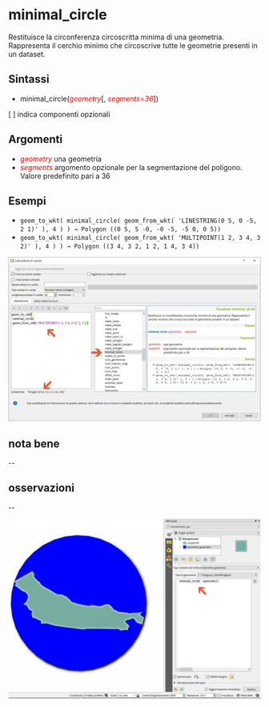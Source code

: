 # minimal_circle

Restituisce la circonferenza circoscritta minima di una geometria. Rappresenta il cerchio minimo che circoscrive tutte le geometrie presenti in un dataset.

## Sintassi

- minimal_circle(_<span style="color:red;">geometry</span>_[, _<span style="color:red;">segments=36</span>_])

[ ] indica componenti opzionali

## Argomenti

* _<span style="color:red;">geometry</span>_ una geometria
* _<span style="color:red;">segments</span>_ argomento opzionale per la segmentazione del poligono. Valore predefinito pari a 36

## Esempi

* `geom_to_wkt( minimal_circle( geom_from_wkt( 'LINESTRING(0 5, 0 -5, 2 1)' ), 4 ) ) → Polygon ((0 5, 5 -0, -0 -5, -5 0, 0 5))`
* `geom_to_wkt( minimal_circle( geom_from_wkt( 'MULTIPOINT(1 2, 3 4, 3 2)' ), 4 ) ) → Polygon ((3 4, 3 2, 1 2, 1 4, 3 4))`

![](../../img/geometria/minimal_circle/minimal_circle1.png)

## nota bene

--

## osservazioni

--

![](../../img/geometria/minimal_circle/minimal_circle2.png)